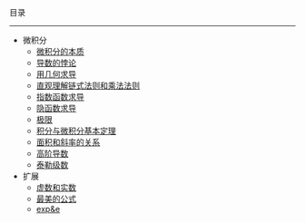 目录

***

- 微积分
    - [微积分的本质](/mathematical-theory/calculus/nature-of-calculus)  
    - [导数的悖论](/mathematical-theory/calculus/paradox-of-derivatives)  
    - [用几何求导](/mathematical-theory/calculus/geometric-derivation)  
    - [直观理解链式法则和乘法法则](/mathematical-theory/calculus/chain-rule-multiplication-rule)  
    - [指数函数求导](/mathematical-theory/calculus/exponential-function-derivation)  
    - [隐函数求导](/mathematical-theory/calculus/implicit-function-derivation)  
    - [极限](/mathematical-theory/calculus/limit)  
    - [积分与微积分基本定理](/mathematical-theory/calculus/integration-and-calculus)  
    - [面积和斜率的关系](/mathematical-theory/calculus/area-and-slope)  
    - [高阶导数](/mathematical-theory/calculus/higher-order-derivative)  
    - [泰勒级数](/mathematical-theory/calculus/taylor-series)  
- 扩展
    - [虚数和实数](/mathematical-theory/expand/imaginary-and-real-numbers)  
    - [最美的公式](/mathematical-theory/expand/euler-formula)  
    - [exp&e](/mathematical-theory/expand/exp-e)  